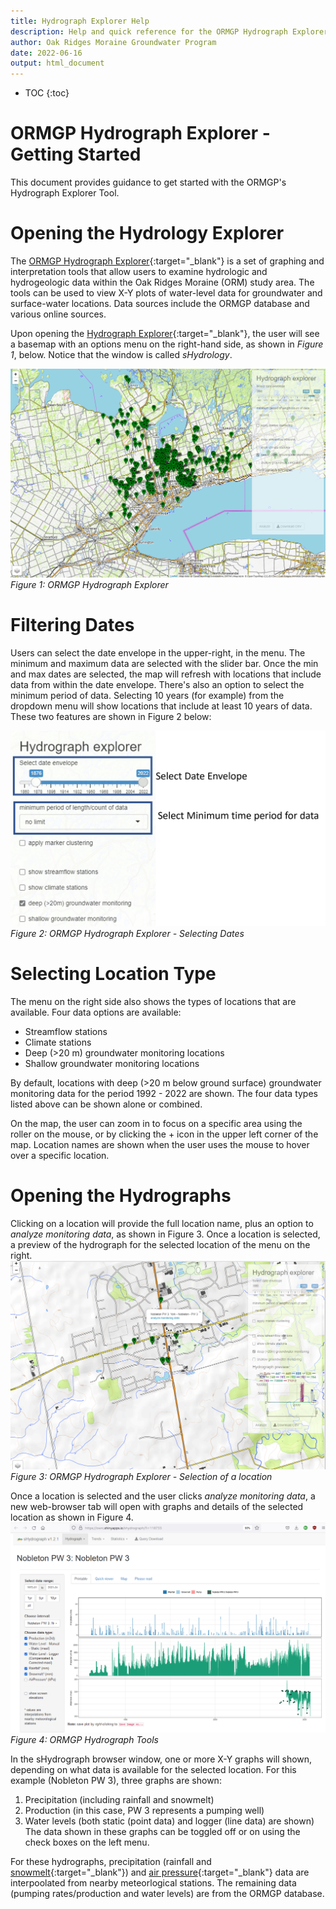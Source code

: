 ```yaml
---
title: Hydrograph Explorer Help
description: Help and quick reference for the ORMGP Hydrograph Explorer
author: Oak Ridges Moraine Groundwater Program
date: 2022-06-16
output: html_document
---
```


* TOC
{:toc}

# ORMGP Hydrograph Explorer - Getting Started

This document provides guidance to get started with the ORMGP's Hydrograph Explorer Tool. 

# Opening the Hydrology Explorer

The [ORMGP Hydrograph Explorer](http://shiny.oakridgeswater.ca:3838/sHydrologyMap/){:target="_blank"} is a set of graphing and interpretation tools that allow users to examine hydrologic and hydrogeologic data within the Oak Ridges Moraine (ORM) study area. The tools can be used to view X-Y plots of water-level data for groundwater and surface-water locations.  Data sources include the ORMGP database and various online sources. 

Upon opening the [Hydrograph Explorer](http://shiny.oakridgeswater.ca:3838/sHydrologyMap/){:target="_blank"}, the user will see a basemap with an options menu on the right-hand side, as shown in _Figure 1_, below. Notice that the window is called _sHydrology_.

![*Figure 1: ORMGP Hydrograph Explorer*](https://raw.githubusercontent.com/OWRC/HydrographExplorerHelp/main/images/HydrogExp01.PNG)  
_Figure 1: ORMGP Hydrograph Explorer_

# Filtering Dates

Users can select the date envelope in the upper-right, in the menu. The minimum and maximum data are selected with the slider bar.  Once the min and max dates are selected, the map will refresh with locations that include data from within the date envelope. There's also an option to select the minimum period of data.  Selecting 10 years (for example) from the dropdown menu will show locations that include at least 10 years of data. These two features are shown in Figure 2 below:

![*Figure 2: ORMGP Hydrograph Explorer - Selecting Dates*](https://raw.githubusercontent.com/OWRC/HydrographExplorerHelp/main/images/HydrogExp04.PNG)  
_Figure 2: ORMGP Hydrograph Explorer - Selecting Dates_  

# Selecting Location Type

The menu on the right side also shows the types of locations that are available. Four data options are available:
- Streamflow stations
- Climate stations 
- Deep (>20 m) groundwater monitoring locations 
- Shallow groundwater monitoring locations

By default, locations with deep (>20 m below ground surface) groundwater monitoring data for the period 1992 - 2022 are shown. The four data types listed above can be shown alone or combined. 

On the map, the user can zoom in to focus on a specific area using the roller on the mouse, or by clicking the + icon in the upper left corner of the map. Location names are shown when the user uses the mouse to hover over a specific location. 

# Opening the Hydrographs

Clicking on a location will provide the full location name, plus an option to _analyze monitoring data_, as shown in Figure 3.  Once a location is selected, a preview of the hydrograph for the selected location of the menu on the right.
![*Figure 3: ORMGP Hydrograph Explorer - Selection of a Location*](https://raw.githubusercontent.com/OWRC/HydrographExplorerHelp/main/images/HydrogExp02.PNG)  
_Figure 3: ORMGP Hydrograph Explorer - Selection of a location_

Once a location is selected and the user clicks _analyze monitoring data_, a new web-browser tab will open with graphs and details of the selected location as shown in Figure 4. 
![*Figure 4: ORMGP Hydrograph Tools*](https://raw.githubusercontent.com/OWRC/HydrographExplorerHelp/main/images/Hydrograph01.png)  
_Figure 4: ORMGP Hydrograph Tools_

In the sHydrograph browser window, one or more X-Y graphs will shown, depending on what data is available for the selected location. For this example (Nobleton PW 3), three graphs are shown: 
1. Precipitation (including rainfall and snowmelt)
2. Production (in this case, PW 3 represents a pumping well)
3. Water levels (both static (point data) and logger (line data) are shown)
The data shown in these graphs can be toggled off or on using the check boxes on the left menu. 

For these hydrographs, precipitation (rainfall and [snowmelt](https://owrc.github.io/interpolants/modelling/snowmeltCCF.html){:target="_blank"}) and [air pressure](https://owrc.github.io/interpolants/interpolation/barometry.html){:target="_blank"} data are interpoolated from nearby meteorlogical stations. The remaining data (pumping rates/production and water levels) are from the ORMGP database.


